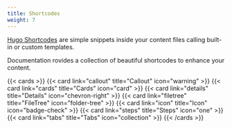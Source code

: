 ```yaml
---
title: Shortcodes
weight: 7
---
```


[Hugo Shortcodes](https://gohugo.io/content-management/shortcodes/) are simple snippets inside your content files calling built-in or custom templates.

Documentation rovides a collection of beautiful shortcodes to enhance your content.


{{< cards >}}
  {{< card link="callout" title="Callout" icon="warning" >}}
  {{< card link="cards" title="Cards" icon="card" >}}
  {{< card link="details" title="Details" icon="chevron-right" >}}
  {{< card link="filetree" title="FileTree" icon="folder-tree" >}}
  {{< card link="icon" title="Icon" icon="badge-check" >}}
  {{< card link="steps" title="Steps" icon="one" >}}
  {{< card link="tabs" title="Tabs" icon="collection" >}}
{{< /cards >}}
